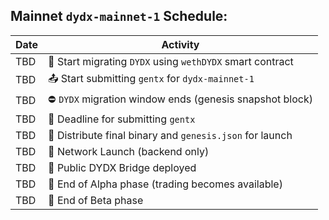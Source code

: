 ## Mainnet `dydx-mainnet-1` Schedule:

| Date                 | Activity                                                        |
| -------------------- | --------------------------------------------------------------- |
| TBD	| 🌉 Start migrating `DYDX` using `wethDYDX` smart contract
| TBD	| 📤 Start submitting `gentx` for `dydx-mainnet-1`
| TBD	| ⛔ `DYDX` migration window ends (genesis snapshot block)
| TBD	| 🏁 Deadline for submitting `gentx`
| TBD	| 🎁 Distribute final binary and `genesis.json` for launch
| TBD	| 🚀 Network Launch (backend only)
| TBD	| 🌉 Public DYDX Bridge deployed
| TBD	| 🧪 End of Alpha phase (trading becomes available)
| TBD	| 🚅 End of Beta phase
